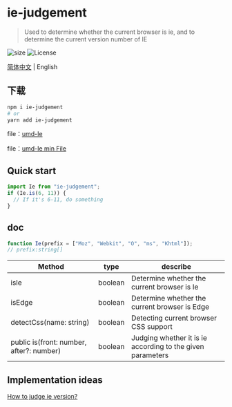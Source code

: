 # ie-judgement

> Used to determine whether the current browser is ie, and to determine the current version number of IE

![size](https://img.shields.io/badge/Minified%20Size-1.15%20KB-brightgreen) ![License](https://img.shields.io/badge/License-MIT-brightgreen)

[简体中文](/README.md) | English

## 下载

```sh
npm i ie-judgement
# or
yarn add ie-judgement
```

file：[umd-Ie](/dist/main.js)

file：[umd-Ie min File](/dist/main.js)

## Quick start

```js
import Ie from "ie-judgement";
if (Ie.is(6, 11)) {
  // If it's 6-11, do something
}
```

## doc

```js
function Ie(prefix = ["Moz", "Webkit", "O", "ms", "Khtml"]);
// prefix:string[]
```

| Method                                   | type    | describe                                                   |
| ---------------------------------------- | ------- | ---------------------------------------------------------- |
| isIe                                     | boolean | Determine whether the current browser is Ie                |
| isEdge                                   | boolean | Determine whether the current browser is Edge              |
| detectCss(name: string)                  | boolean | Detecting current browser CSS support                      |
| public is(front: number, after?: number) | boolean | Judging whether it is ie according to the given parameters |

## Implementation ideas

[How to judge ie version?](https://juejin.im/post/5d79b8b45188251ecc40d879)
